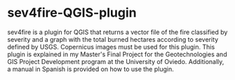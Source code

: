 # sev4fire-QGIS-plugin
sev4fire is a plugin for QGIS that returns a vector file of the fire classified by severity and a graph with the total burned hectares according to severity defined by USGS. Copernicus images must be used for this plugin.
This plugin is explained in my Master's Final Project for the Geotechnologies and GIS Project Development program at the University of Oviedo.
Additionally, a manual in Spanish is provided on how to use the plugin.
